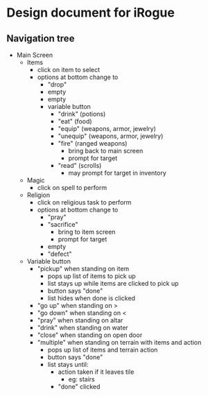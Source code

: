 Design document for iRogue
======

Navigation tree
------
- Main Screen
  - Items
    - click on item to select
    - options at bottom change to
      - "drop"
      - empty
      - empty
      - variable button
        - "drink" (potions)
        - "eat" (food)
        - "equip" (weapons, armor, jewelry)
        - "unequip" (weapons, armor, jewelry)
        - "fire" (ranged weapons)
          - bring back to main screen
          - prompt for target
        - "read" (scrolls)
          - may prompt for target in inventory
  - Magic
    - click on spell to perform
  - Religion
    - click on religious task to perform
    - options at bottom change to
      - "pray"
      - "sacrifice"
        - bring to item screen
        - prompt for target
      - empty
      - "defect"
  - Variable button
    - "pickup" when standing on item
      - pops up list of items to pick up
      - list stays up while items are clicked to pick up
      - button says "done"
      - list hides when done is clicked
    - "go up" when standing on >
    - "go down" when standing on <
    - "pray" when standing on altar
    - "drink" when standing on water
    - "close" when standing on open door
    - "multiple" when standing on terrain with items and action
      - pops up list of items and terrain action
      - button says "done"
      - list stays until:
        - action taken if it leaves tile
          - eg: stairs
        - "done" clicked    
    
    
    